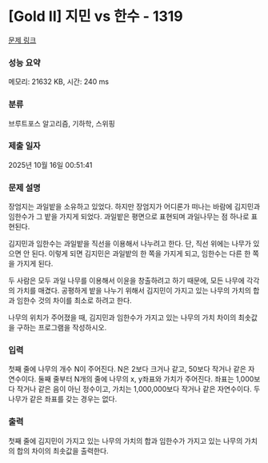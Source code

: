 # [Gold II] 지민 vs 한수 - 1319 

[문제 링크](https://www.acmicpc.net/problem/1319) 

### 성능 요약

메모리: 21632 KB, 시간: 240 ms

### 분류

브루트포스 알고리즘, 기하학, 스위핑

### 제출 일자

2025년 10월 16일 00:51:41

### 문제 설명

<p>장엄지는 과일밭을 소유하고 있었다. 하지만 장엄지가 어디론가 떠나는 바람에 김지민과 임한수가 그 밭을 가지게 되었다. 과일밭은 평면으로 표현되며 과일나무는 점 하나로 표현된다.</p>

<p>김지민과 임한수는 과일밭을 직선을 이용해서 나누려고 한다. 단, 직선 위에는 나무가 있으면 안 된다. 이렇게 되면 김지민은 과일밭의 한 쪽을 가지게 되고, 임한수는 다른 한 쪽을 가지게 된다.</p>

<p>두 사람은 모두 과일 나무를 이용해서 이윤을 창출하려고 하기 때문에, 모든 나무에 각각의 가치를 매겼다. 공평하게 밭을 나누기 위해서 김지민이 가지고 있는 나무의 가치의 합과 임한수 것의 차이를 최소로 하려고 한다.</p>

<p>나무의 위치가 주어졌을 때, 김지민과 임한수가 가지고 있는 나무의 가치 차이의 최솟값을 구하는 프로그램을 작성하시오.</p>

### 입력 

 <p>첫째 줄에 나무의 개수 N이 주어진다. N은 2보다 크거나 같고, 50보다 작거나 같은 자연수이다. 둘째 줄부터 N개의 줄에 나무의 x, y좌표와 가치가 주어진다. 좌표는 1,000보다 작거나 같은 음이 아닌 정수이고, 가치는 1,000,000보다 작거나 같은 자연수이다. 두 나무가 같은 좌표를 갖는 경우는 없다.</p>

### 출력 

 <p>첫째 줄에 김지민이 가지고 있는 나무의 가치의 합과 임한수가 가지고 있는 나무의 가치의 합의 차이의 최솟값을 출력한다.</p>

